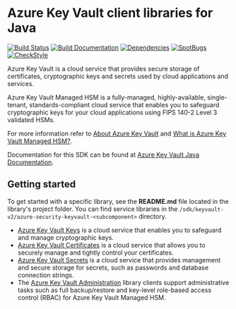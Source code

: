 # Azure Key Vault client libraries for Java

[![Build Status](https://dev.azure.com/azure-sdk/public/_apis/build/status/598?branchName=main)](https://dev.azure.com/azure-sdk/public/_build/latest?definitionId=598) [![Build Documentation](https://img.shields.io/badge/documentation-published-blue.svg)](https://azuresdkartifacts.blob.core.windows.net/azure-sdk-for-java/index.html) [![Dependencies](https://img.shields.io/badge/dependencies-analyzed-blue.svg)](https://azuresdkartifacts.blob.core.windows.net/azure-sdk-for-java/staging/dependencies.html) [![SpotBugs](https://img.shields.io/badge/SpotBugs-Clean-success.svg)](https://azuresdkartifacts.blob.core.windows.net/azure-sdk-for-java/staging/spotbugsXml.html) [![CheckStyle](https://img.shields.io/badge/CheckStyle-Clean-success.svg)](https://azuresdkartifacts.blob.core.windows.net/azure-sdk-for-java/staging/checkstyle-aggregate.html)

Azure Key Vault is a cloud service that provides secure storage of certificates, cryptographic keys and secrets used by
cloud applications and services.

Azure Key Vault Managed HSM is a fully-managed, highly-available, single-tenant, standards-compliant cloud service that
enables you to safeguard cryptographic keys for your cloud applications using FIPS 140-2 Level 3 validated HSMs.

For more information refer to [About Azure Key Vault][azure_keyvault] and
[What is Azure Key Vault Managed HSM?][azure_keyvault_mhsm].

Documentation for this SDK can be found at [Azure Key Vault Java Documentation][azure_keyvault_java].

## Getting started

To get started with a specific library, see the **README.md** file located in the library's project folder. You can find
service libraries in the `/sdk/keyvault-v2/azure-security-keyvault-<subcomponent>` directory.

- [Azure Key Vault Keys][azure_keyvault_keys_library] is a cloud service that enables you to safeguard and manage
  cryptographic keys.
- [Azure Key Vault Certificates][azure_keyvault_certificates_library] is a cloud service that allows you to securely
  manage and tightly control your certificates.
- [Azure Key Vault Secrets][azure_keyvault_secrets_library] is a cloud service that provides management and secure
  storage for secrets, such as passwords and database connection strings.
- The [Azure Key Vault Administration][azure_keyvault_administration_library] library clients support administrative
  tasks such as full backup/restore and key-level role-based access control (RBAC) for Azure Key Vault Managed HSM.

<!-- LINKS -->
[azure_keyvault]: https://learn.microsoft.com/azure/key-vault/general/overview
[azure_keyvault_java]: https://learn.microsoft.com/java/api/overview/azure/keyvault
[azure_keyvault_mhsm]: https://learn.microsoft.com/azure/key-vault/managed-hsm/overview
[azure_keyvault_administration_library]: ./azure-security-keyvault-administration/README.md
[azure_keyvault_certificates_library]: ./azure-security-keyvault-certificates/README.md
[azure_keyvault_keys_library]: ./azure-security-keyvault-keys/README.md
[azure_keyvault_secrets_library]: ./azure-security-keyvault-secrets/README.md
